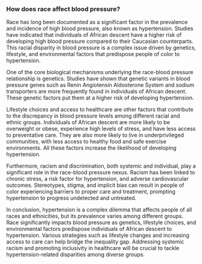### How does race affect blood pressure?

Race has long been documented as a significant factor in the prevalence and incidence of high blood pressure, also known as hypertension. Studies have indicated that individuals of African descent have a higher risk of developing high blood pressure compared to their Caucasian counterparts. This racial disparity in blood pressure is a complex issue driven by genetics, lifestyle, and environmental factors that predispose people of color to hypertension.

One of the core biological mechanisms underlying the race-blood pressure relationship is genetics. Studies have shown that genetic variants in blood pressure genes such as Renin Angiotensin Aldosterone System and sodium transporters are more frequently found in individuals of African descent. These genetic factors put them at a higher risk of developing hypertension.

Lifestyle choices and access to healthcare are other factors that contribute to the discrepancy in blood pressure levels among different racial and ethnic groups. Individuals of African descent are more likely to be overweight or obese, experience high levels of stress, and have less access to preventative care. They are also more likely to live in underprivileged communities, with less access to healthy food and safe exercise environments. All these factors increase the likelihood of developing hypertension.

Furthermore, racism and discrimination, both systemic and individual, play a significant role in the race-blood pressure nexus. Racism has been linked to chronic stress, a risk factor for hypertension, and adverse cardiovascular outcomes. Stereotypes, stigma, and implicit bias can result in people of color experiencing barriers to proper care and treatment, prompting hypertension to progress undetected and untreated.

In conclusion, hypertension is a complex dilemma that affects people of all races and ethnicities, but its prevalence varies among different groups. Race significantly impacts blood pressure as genetics, lifestyle choices, and environmental factors predispose individuals of African descent to hypertension. Various strategies such as lifestyle changes and increasing access to care can help bridge the inequality gap. Addressing systemic racism and promoting inclusivity in healthcare will be crucial to tackle hypertension-related disparities among diverse groups.